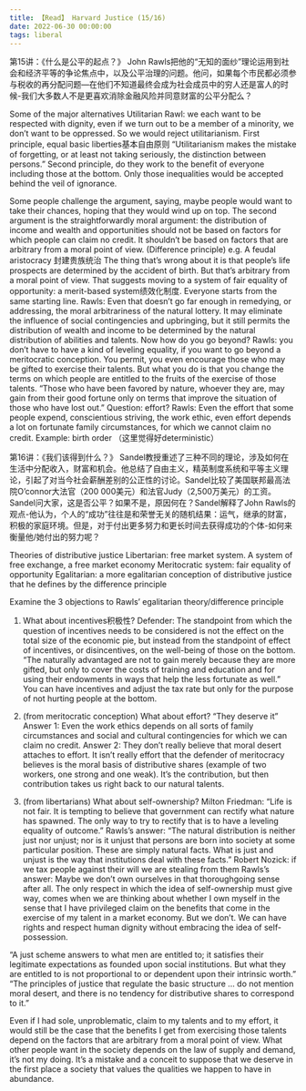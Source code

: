 ```yaml
---
title: 【Read】 Harvard Justice (15/16) 
date: 2022-06-30 00:00:00
tags: liberal
---
```





第15讲：《什么是公平的起点？》 
John Rawls把他的“无知的面纱”理论运用到社会和经济平等的争论焦点中，以及公平治理的问题。他问，如果每个市民都必须参与税收的再分配问题—在他们不知道最终会成为社会成员中的穷人还是富人的时候-我们大多数人不是更喜欢消除金融风险并同意财富的公平分配么？ 

Some of the major alternatives
Utilitarian
Rawl: we each want to be respected with dignity, even if we turn out to be a member of a minority, we don’t want to be oppressed. So we would reject utilitarianism.
First principle, equal basic liberties基本自由原则
“Utilitarianism makes the mistake of forgetting, or at least not taking seriously, the distinction between persons.”
Second principle, do they work to the benefit of everyone including those at the bottom. Only those inequalities would be accepted behind the veil of ignorance.

Some people challenge the argument, saying, maybe people would want to take their chances, hoping that they would wind up on top.
The second argument is the straightforwardly moral argument: the distribution of income and wealth and opportunities should not be based on factors for which people can claim no credit. It shouldn’t be based on factors that are arbitrary from a moral point of view. (Difference principle)
e.g. A feudal aristocracy 封建贵族统治 The thing that’s wrong about it is that people’s life prospects are determined by the accident of birth. But that’s arbitrary from a moral point of view.
That suggests moving to a system of fair equality of opportunity: a merit-based system绩效化制度. Everyone starts from the same starting line.
Rawls: Even that doesn’t go far enough in remedying, or addressing, the moral arbitrariness of the natural lottery. It may eliminate the influence of social contingencies and upbringing, but it still permits the distribution of wealth and income to be determined by the natural distribution of abilities and talents.
Now how do you go beyond?
Rawls: you don’t have to have a kind of leveling equality, if you want to go beyond a meritocratic conception. You permit, you even encourage those who may be gifted to exercise their talents. But what you do is that you change the terms on which people are entitled to the fruits of the exercise of those talents. “Those who have been favored by nature, whoever they are, may gain from their good fortune only on terms that improve the situation of those who have lost out.”
Question: effort?
Rawls: Even the effort that some people expend, conscientious striving, the work ethic, even effort depends a lot on fortunate family circumstances, for which we cannot claim no credit.
Example: birth order
（这里觉得好deterministic）


第16讲：《我们该得到什么？》 
Sandel教授重述了三种不同的理论，涉及如何在生活中分配收入，财富和机会。他总结了自由主义，精英制度系统和平等主义理论，引起了对当今社会薪酬差别的公正性的讨论。Sandel比较了美国联邦最高法院O’connor大法官（200 000美元）和法官Judy（2,500万美元）的工资。Sandel问大家，这是否公平？如果不是，原因何在？Sandel解释了John Rawls的观点-他认为，个人的“成功”往往是和荣誉无关的随机结果：运气，继承的财富，积极的家庭环境。但是，对于付出更多努力和更长时间去获得成功的个体-如何来衡量他/她付出的努力呢？ 

Theories of distributive justice
Libertarian: free market system. A system of free exchange, a free market economy
Meritocratic system: fair equality of opportunity
Egalitarian: a more egalitarian conception of distributive justice that he defines by the difference principle

Examine the 3 objections to Rawls’ egalitarian theory/difference principle
1.	What about incentives积极性?
Defender: The standpoint from which the question of incentives needs to be considered is not the effect on the total size of the economic pie, but instead from the standpoint of effect of incentives, or disincentives, on the well-being of those on the bottom. “The naturally advantaged are not to gain merely because they are more gifted, but only to cover the costs of training and education and for using their endowments in ways that help the less fortunate as well.” You can have incentives and adjust the tax rate but only for the purpose of not hurting people at the bottom.

2.	(from meritocratic conception) What about effort? “They deserve it”
Answer 1: Even the work ethics depends on all sorts of family circumstances and social and cultural contingencies for which we can claim no credit.
Answer 2: They don’t really believe that moral desert attaches to effort. It isn’t really effort that the defender of meritocracy believes is the moral basis of distributive shares (example of two workers, one strong and one weak). It’s the contribution, but then contribution takes us right back to our natural talents. 

3.	(from libertarians) What about self-ownership?
Milton Friedman: “Life is not fair. It is tempting to believe that government can rectify what nature has spawned. The only way to try to rectify that is to have a leveling equality of outcome.” 
Rawls’s answer: “The natural distribution is neither just nor unjust; nor is it unjust that persons are born into society at some particular position. These are simply natural facts. What is just and unjust is the way that institutions deal with these facts.”
Robert Nozick: if we tax people against their will we are stealing from them
Rawls’s answer: Maybe we don’t own ourselves in that thoroughgoing sense after all. The only respect in which the idea of self-ownership must give way, comes when we are thinking about whether I own myself in the sense that I have privileged claim on the benefits that come in the exercise of my talent in a market economy. But we don’t. We can have rights and respect human dignity without embracing the idea of self-possession.

“A just scheme answers to what men are entitled to; it satisfies their legitimate expectations as founded upon social institutions. But what they are entitled to is not proportional to or dependent upon their intrinsic worth.”
“The principles of justice that regulate the basic structure … do not mention moral desert, and there is no tendency for distributive shares to correspond to it.”

Even if I had sole, unproblematic, claim to my talents and to my effort, it would still be the case that the benefits I get from exercising those talents depend on the factors that are arbitrary from a moral point of view. What other people want in the society depends on the law of supply and demand, it’s not my doing. It’s a mistake and a conceit to suppose that we deserve in the first place a society that values the qualities we happen to have in abundance. 

